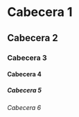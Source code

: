# Cabecera 1 

## Cabecera 2 

### Cabecera 3 

#### Cabecera 4 

##### Cabecera 5

###### Cabecera 6

